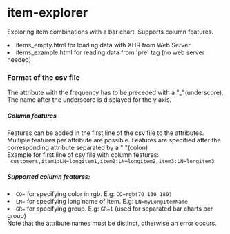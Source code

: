 # item-explorer
Exploring item combinations with a bar chart.
Supports column features.

<li>items_empty.html for loading data with XHR from Web Server
<li>items_example.html for reading data from 'pre' tag (no web server needed)

<h3>Format of the csv file</h3>
<p>
The attribute with the frequency has to be preceded with a "_"(underscore).
The name after the underscore is displayed for the y axis.
</p>
<p>
<h5>Column features</h5>
Features can be added in the first line of the csv file to the attributes.
Multiple features per attribute are possible. Features are specified after the corresponding attribute separated by a ":"(colon)
<br>
Example for first line of csv file with column features:
<code>_customers,item1:LN=longitem1,item2:LN=longitem2,item3:LN=longitem3</code>


<h5>Supported column features:</h5>
<li><code>CO=</code> for specifying color in rgb. E.g: <code>CO=rgb(70 130 180)</code>
<li><code>LN=</code> for specifying long name of item. E.g: <code>LN=myLongItemName</code>
<li><code>GR=</code> for specifying group. E.g: <code>GR=1</code> (used for separated bar charts per group)
<br>Note that the attribute names must be distinct, otherwise an error occurs.
</p>
